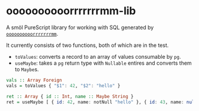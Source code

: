 # oooooooooorrrrrrrmm-lib

A smöl PureScript library for working with SQL generated by [`oooooooooorrrrrrrmm`](https://github.com/mikesol/oooooooooorrrrrrrmm).

It currently consists of two functions, both of which are in the test.

- `toValues`: converts a record to an array of values consumable by `pg`.
- `useMaybe`: takes a `pg` return type with `Nullable` entires and converts them to `Maybe`s.

```purescript
vals :: Array Foreign
vals = toValues { "$1": 42, "$2": "hello" }

ret :: Array { id :: Int, name :: Maybe String }
ret = useMaybe [ { id: 42, name: notNull "hello" }, { id: 43, name: null } ]
```